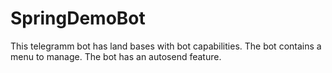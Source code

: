 # SpringDemoBot
This telegramm bot has land bases with bot capabilities.
The bot contains a menu to manage.
The bot has an autosend feature.
